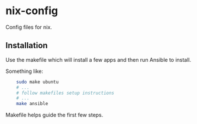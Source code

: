 nix-config
==========

Config files for nix.

Installation
------------

Use the makefile which will install a few apps and then run Ansible to install.

Something like:

```sh
    sudo make ubuntu
    # ...
    # follow makefiles setup instructions
    # ...
    make ansible
```

Makefile helps guide the first few steps.
